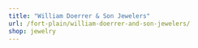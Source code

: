 ```yaml
---
title: "William Doerrer & Son Jewelers"
url: /fort-plain/william-doerrer-and-son-jewelers/
shop: jewelry
---
```


